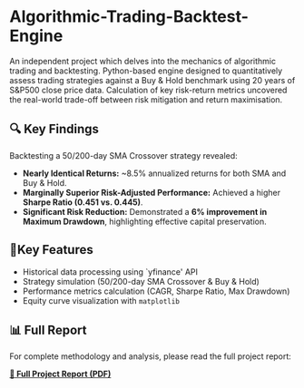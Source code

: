 # Algorithmic-Trading-Backtest-Engine
An independent project which delves into the mechanics of algorithmic trading and backtesting. Python-based engine designed to quantitatively assess trading strategies against a Buy & Hold benchmark using 20 years of S&amp;P500 close price data. Calculation of key risk-return metrics uncovered the real-world trade-off between risk mitigation and return maximisation.

## 🔍 Key Findings

Backtesting a 50/200-day SMA Crossover strategy revealed:
- **Nearly Identical Returns:** ~8.5% annualized returns for both SMA and Buy & Hold.
- **Marginally Superior Risk-Adjusted Performance:** Achieved a higher **Sharpe Ratio (0.451 vs. 0.445)**.
- **Significant Risk Reduction:** Demonstrated a **6% improvement in Maximum Drawdown**, highlighting effective capital preservation.

## 🔧Key Features 
- Historical data processing using `yfinance' API
- Strategy simulation (50/200-day SMA Crossover & Buy & Hold)
- Performance metrics calculation (CAGR, Sharpe Ratio, Max Drawdown)
- Equity curve visualization with `matplotlib`

## 📊 Full Report

For complete methodology and analysis, please read the full project report:

[**📄 Full Project Report (PDF)**](/docs/Backtest_Engine_Report.pdf)
